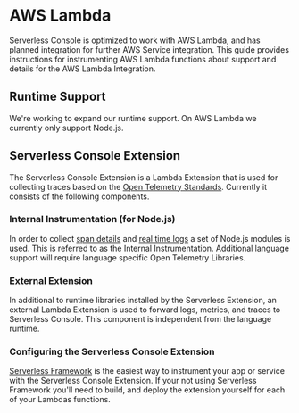 <!--
title: AWS Lambda
menuText: AWS Lambda
description: An overview of the AWS Lamba Integration
menuOrder: 6
-->

# AWS Lambda

Serverless Console is optimized to work with AWS Lambda, and has planned integration
for further AWS Service integration. This guide provides instructions
for instrumenting AWS Lambda functions about support and details for the
AWS Lambda Integration.

## Runtime Support
We're working to expand our runtime support. 
On AWS Lambda we currently only support Node.js.

## Serverless Console Extension
The Serverless Console Extension is a Lambda Extension that is
used for collecting traces based on the
[Open Telemetry Standards](https://github.com/open-telemetry/opentelemetry-specification/blob/main/specification/trace/semantic_conventions/http.md#common-attributes). Currently
it consists of the following components.

### Internal Instrumentation (for Node.js)
In order to collect [span details](traces.md#spans) and [real time logs](logs.md#real-time-logging-in-dev-mode)
a set of Node.js modules is used. This is referred to as the Internal Instrumentation. 
Additional language support will require language specific Open Telemetry Libraries.

### External Extension
In additional to runtime libraries installed by the Serverless Extension, an external
Lambda Extension is used to forward logs, metrics, and traces to
Serverless Console. This component is independent from the language runtime.

### Configuring the Serverless Console Extension
[Serverless Framework](../index.md) is the easiest way to instrument your app or
service with the Serverless Console Extension. If your not using 
Serverless Framework you'll need to build, and deploy the extension 
yourself for each of your Lambdas functions. 

